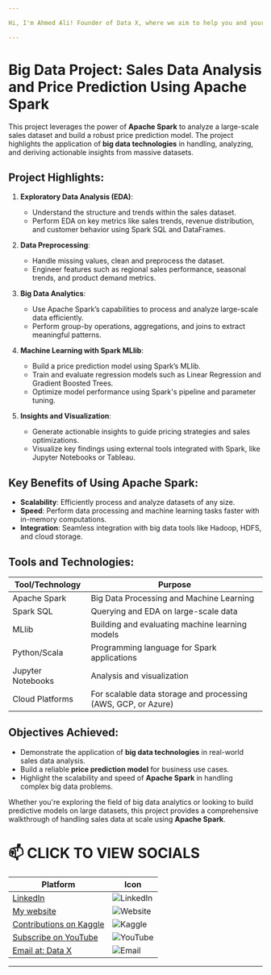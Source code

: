 ```yaml
---

Hi, I'm Ahmed Ali! Founder of Data X, where we aim to help you and your business with data science, data analysis, machine learning, and AI solutions. Please don’t forget to follow me for more projects like this.

---
```


# Big Data Project: Sales Data Analysis and Price Prediction Using Apache Spark

This project leverages the power of **Apache Spark** to analyze a large-scale sales dataset and build a robust price prediction model. The project highlights the application of **big data technologies** in handling, analyzing, and deriving actionable insights from massive datasets.

## Project Highlights:

1. **Exploratory Data Analysis (EDA)**:
   - Understand the structure and trends within the sales dataset.
   - Perform EDA on key metrics like sales trends, revenue distribution, and customer behavior using Spark SQL and DataFrames.

2. **Data Preprocessing**:
   - Handle missing values, clean and preprocess the dataset.
   - Engineer features such as regional sales performance, seasonal trends, and product demand metrics.

3. **Big Data Analytics**:
   - Use Apache Spark’s capabilities to process and analyze large-scale data efficiently.
   - Perform group-by operations, aggregations, and joins to extract meaningful patterns.

4. **Machine Learning with Spark MLlib**:
   - Build a price prediction model using Spark’s MLlib.
   - Train and evaluate regression models such as Linear Regression and Gradient Boosted Trees.
   - Optimize model performance using Spark's pipeline and parameter tuning.

5. **Insights and Visualization**:
   - Generate actionable insights to guide pricing strategies and sales optimizations.
   - Visualize key findings using external tools integrated with Spark, like Jupyter Notebooks or Tableau.

## Key Benefits of Using Apache Spark:

- **Scalability**: Efficiently process and analyze datasets of any size.
- **Speed**: Perform data processing and machine learning tasks faster with in-memory computations.
- **Integration**: Seamless integration with big data tools like Hadoop, HDFS, and cloud storage.

## Tools and Technologies:

| Tool/Technology | Purpose |
|------------------|---------|
| Apache Spark     | Big Data Processing and Machine Learning |
| Spark SQL        | Querying and EDA on large-scale data |
| MLlib            | Building and evaluating machine learning models |
| Python/Scala     | Programming language for Spark applications |
| Jupyter Notebooks| Analysis and visualization |
| Cloud Platforms  | For scalable data storage and processing (AWS, GCP, or Azure) |

## Objectives Achieved:

- Demonstrate the application of **big data technologies** in real-world sales data analysis.
- Build a reliable **price prediction model** for business use cases.
- Highlight the scalability and speed of **Apache Spark** in handling complex big data problems.

Whether you're exploring the field of big data analytics or looking to build predictive models on large datasets, this project provides a comprehensive walkthrough of handling sales data at scale using **Apache Spark**.

# 📫 CLICK TO VIEW SOCIALS

| Platform                                   | Icon                                                                                 |
|--------------------------------------------|--------------------------------------------------------------------------------------|
| [LinkedIn](https://www.linkedin.com/in/rajaahmedalikhan)   | ![LinkedIn](https://img.shields.io/badge/-LinkedIn-0077B5?logo=linkedin&logoColor=white)   |
| [My website](https://dataxofficial.com)         | ![Website](https://img.shields.io/badge/-Website-FF6600?logo=web&logoColor=white)         |
| [Contributions on Kaggle](https://www.kaggle.com/datascientist97) | ![Kaggle](https://img.shields.io/badge/-Kaggle-20BEFF?logo=kaggle&logoColor=white)      |
| [Subscribe on YouTube](https://www.youtube.com/@datax_official) | ![YouTube](https://img.shields.io/badge/-YouTube-FF0000?logo=youtube&logoColor=white) |
| [Email at: Data X](mailto:datascientist097@gmail.com)     | ![Email](https://img.shields.io/badge/-Email-D14836?logo=gmail&logoColor=white)          |

---
